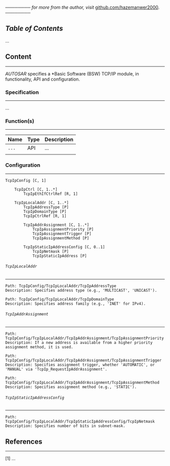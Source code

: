 ──────── *for more from the author, visit* [github.com/hazemanwer2000](https://github.com/hazemanwer2000). ────────
## *Table of Contents*
...
## Content
---
*AUTOSAR* specifies a *Basic Software (BSW) TCP/IP module, in functionality, API and configuration.
### Specification
---
...
### Function(s)
---

| Name  | Type | Description |
| ----- | ---- | ----------- |
| `...` | API  | ...         |
|       |      |             |
### Configuration
---
```
TcpIpConfig [C, 1]

	TcpIpCtrl [C, 1..*]
		TcpIpEthIfCtrlRef [R, 1]

	TcpIpLocalAddr [C, 1..*]
		TcpIpAddressType [P]
		TcpIpDomainType [P]
		TcpIpCtrlRef [R, 1]

		TcpIpAddrAssignment [C, 1..*]
			TcpIpAssignmentPriority [P]
			TcpIpAssignmentTrigger [P]
			TcpIpAssignmentMethod [P]

		TcpIpStaticIpAddressConfig [C, 0..1]
			TcpIpNetmask [P]
			TcpIpStaticIpAddress [P]
```
###### `TcpIpLocalAddr`
---
```
Path: TcpIpConfig/TcpIpLocalAddr/TcpIpAddressType
Description: Specifies address type (e.g., 'MULTICAST', 'UNICAST').
```

```
Path: TcpIpConfig/TcpIpLocalAddr/TcpIpDomainType
Description: Specifies address family (e.g., 'INET' for IPv4).
```
###### `TcpIpAddrAssignment`
---
```
Path: TcpIpConfig/TcpIpLocalAddr/TcpIpAddrAssignment/TcpIpAssignmentPriority
Description: If a new address is available from a higher priority assignment method, it is used.
```

```
Path: TcpIpConfig/TcpIpLocalAddr/TcpIpAddrAssignment/TcpIpAssignmentTrigger
Description: Specifies assignment trigger, whether 'AUTOMATIC', or 'MANUAL' via 'TcpIp_RequestIpAddrAssignment'.
```

```
Path: TcpIpConfig/TcpIpLocalAddr/TcpIpAddrAssignment/TcpIpAssignmentMethod
Description: Specifies assignment method (e.g., 'STATIC').
```
###### `TcpIpStaticIpAddressConfig`
---
```
Path: TcpIpConfig/TcpIpLocalAddr/TcpIpStaticIpAddressConfig/TcpIpNetmask
Description: Specifies number of bits in subnet-mask.
```
## References
---
[1] ...